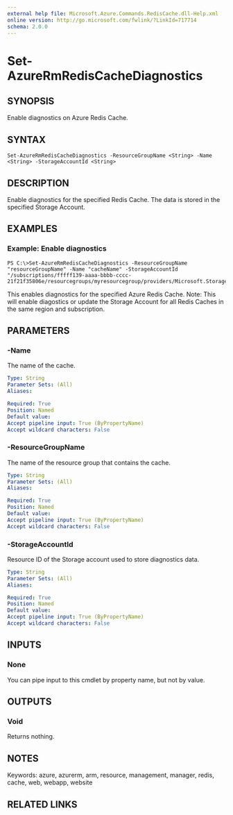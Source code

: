 ```yaml
---
external help file: Microsoft.Azure.Commands.RedisCache.dll-Help.xml
online version: http://go.microsoft.com/fwlink/?LinkId=717714
schema: 2.0.0
---
```


# Set-AzureRmRedisCacheDiagnostics
## SYNOPSIS
Enable diagnostics on Azure Redis Cache.

## SYNTAX

```
Set-AzureRmRedisCacheDiagnostics -ResourceGroupName <String> -Name <String> -StorageAccountId <String>
```

## DESCRIPTION
Enable diagnostics for the specified Redis Cache.
The data is stored in the specified Storage Account.

## EXAMPLES

### Example: Enable diagnostics
```
PS C:\>Set-AzureRmRedisCacheDiagnostics -ResourceGroupName "resourceGroupName" -Name "cacheName" -StorageAccountId "/subscriptions/fffff139-aaaa-bbbb-cccc-21f21f35806e/resourcegroups/myresourcegroup/providers/Microsoft.Storage/storageAccounts/mystorageaccount"
```

This enables diagnostics for the specified Azure Redis Cache.
            Note: This will enable diagostics or update the Storage Account for all Redis Caches in the same region and subscription.

## PARAMETERS

### -Name
The name of the cache.

```yaml
Type: String
Parameter Sets: (All)
Aliases: 

Required: True
Position: Named
Default value: 
Accept pipeline input: True (ByPropertyName)
Accept wildcard characters: False
```

### -ResourceGroupName
The name of the resource group that contains the cache.

```yaml
Type: String
Parameter Sets: (All)
Aliases: 

Required: True
Position: Named
Default value: 
Accept pipeline input: True (ByPropertyName)
Accept wildcard characters: False
```

### -StorageAccountId
Resource ID of the Storage account used to store diagnostics data.

```yaml
Type: String
Parameter Sets: (All)
Aliases: 

Required: True
Position: Named
Default value: 
Accept pipeline input: True (ByPropertyName)
Accept wildcard characters: False
```

## INPUTS

### None
You can pipe input to this cmdlet by property name, but not by value.

## OUTPUTS

### Void
Returns nothing.

## NOTES
Keywords: azure, azurerm, arm, resource, management, manager, redis, cache, web, webapp, website

## RELATED LINKS

